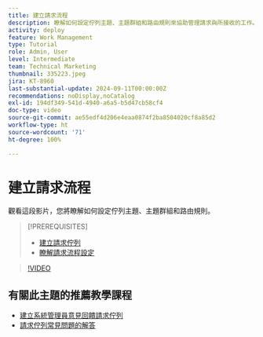 ```yaml
---
title: 建立請求流程
description: 瞭解如何設定佇列主題、主題群組和路由規則來協助管理請求與所接收的工作。
activity: deploy
feature: Work Management
type: Tutorial
role: Admin, User
level: Intermediate
team: Technical Marketing
thumbnail: 335223.jpeg
jira: KT-8960
last-substantial-update: 2024-09-11T00:00:00Z
recommendations: noDisplay,noCatalog
exl-id: 194df349-541d-4940-a6a5-b5d47cb58cf4
doc-type: video
source-git-commit: ae55edf4d206e4eaa0874f2ba8504020cf8a85d2
workflow-type: ht
source-wordcount: '71'
ht-degree: 100%

---
```


# 建立請求流程

觀看這段影片，您將瞭解如何設定佇列主題、主題群組和路由規則。

>[!PREREQUISITES]
>
>* [建立請求佇列](/help/manage-work/request-queues/create-a-request-queue.md)
>* [瞭解請求流程設定](/help/manage-work/request-queues/understand-settings-for-a-flow-request.md)

>[!VIDEO](https://video.tv.adobe.com/v/335223/?quality=12&learn=on)

## 有關此主題的推薦教學課程

* [建立系統管理員意見回饋請求佇列](/help/manage-work/request-queues/create-a-system-admin-feedback-request-queue.md)
* [請求佇列常見問題的解答](/help/manage-work/request-queues/request-queue-faq.md)


